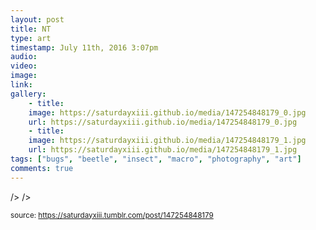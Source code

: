```yaml
---
layout: post
title: NT
type: art
timestamp: July 11th, 2016 3:07pm
audio: 
video: 
image: 
link: 
gallery:
	- title: 
	image: https://saturdayxiii.github.io/media/147254848179_0.jpg
	url: https://saturdayxiii.github.io/media/147254848179_0.jpg
	- title: 
	image: https://saturdayxiii.github.io/media/147254848179_1.jpg
	url: https://saturdayxiii.github.io/media/147254848179_1.jpg
tags: ["bugs", "beetle", "insect", "macro", "photography", "art"]
comments: true
---
```


 />
 />
  
<small>source: https://saturdayxiii.tumblr.com/post/147254848179</small>